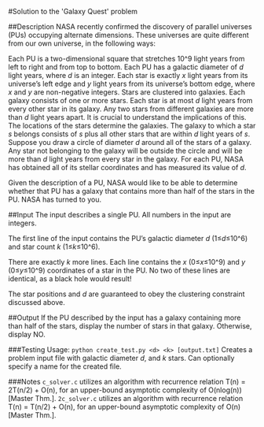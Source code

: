 #Solution to the 'Galaxy Quest' problem

##Description
NASA recently confirmed the discovery of parallel universes (PUs) occupying alternate dimensions. These universes are quite different from our own universe, in the following ways:

Each PU is a two-dimensional square that stretches 10^9 light years from left to right and from top to bottom.
Each PU has a galactic diameter of _d_ light years, where _d_ is an integer.
Each star is exactly _x_ light years from its universe’s left edge and _y_ light years from its universe’s bottom edge, where _x_ and _y_ are non-negative integers.
Stars are clustered into galaxies. Each galaxy consists of one or more stars. Each star is at most _d_ light years from every other star in its galaxy. Any two stars from different galaxies are more than _d_ light years apart.
It is crucial to understand the implications of this. The locations of the stars determine the galaxies. The galaxy to which a star _s_ belongs consists of _s_ plus all other stars that are within _d_ light years of _s_. Suppose you draw a circle of diameter _d_ around all of the stars of a galaxy. Any star not belonging to the galaxy will be outside the circle and will be more than _d_ light years from every star in the galaxy.
For each PU, NASA has obtained all of its stellar coordinates and has measured its value of _d_.

Given the description of a PU, NASA would like to be able to determine whether that PU has a galaxy that contains more than half of the stars in the PU. NASA has turned to you.

##Input
The input describes a single PU. All numbers in the input are integers.

The first line of the input contains the PU’s galactic diameter _d_ (1≤_d_≤10^6) and star count _k_ (1≤_k_≤10^6).

There are exactly _k_ more lines. Each line contains the _x_ (0≤_x_≤10^9) and _y_ (0≤_y_≤10^9) coordinates of a star in the PU. No two of these lines are identical, as a black hole would result!

The star positions and _d_ are guaranteed to obey the clustering constraint discussed above.

##Output
If the PU described by the input has a galaxy containing more than half of the stars, display the number of stars in that galaxy. Otherwise, display NO.

###Testing
Usage: `python create_test.py <d> <k> [output.txt]`
Creates a problem input file with galactic diameter _d_, and _k_ stars.
Can optionally specify a name for the created file.

###Notes
`c_solver.c` utilizes an algorithm with recurrence relation T(n) = 2T(n/2) + O(n), for an upper-bound asymptotic complexity of O(nlog(n)) [Master Thm.].
`2c_solver.c` utilizes an algorithm with recurrence relation T(n) = T(n/2) + O(n), for an upper-bound asymptotic complexity of O(n) [Master Thm.].
